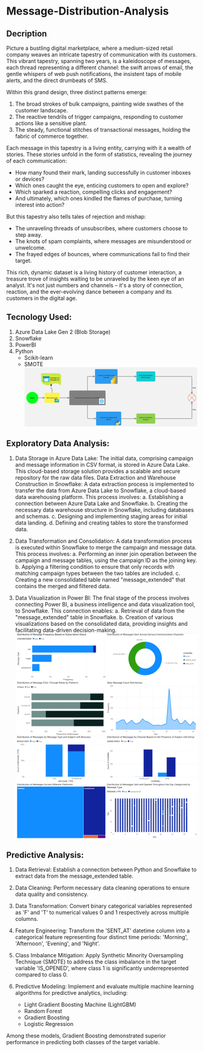 # Message-Distribution-Analysis

## Decription

Picture a bustling digital marketplace, where a medium-sized retail company weaves an intricate tapestry of communication with its customers. This vibrant tapestry, spanning two years, is a kaleidoscope of messages, each thread representing a different channel: the swift arrows of email, the gentle whispers of web push notifications, the insistent taps of mobile alerts, and the direct drumbeats of SMS.

Within this grand design, three distinct patterns emerge:

1. The broad strokes of bulk campaigns, painting wide swathes of the customer landscape.
2. The reactive tendrils of trigger campaigns, responding to customer actions like a sensitive plant.
3. The steady, functional stitches of transactional messages, holding the fabric of commerce together.

Each message in this tapestry is a living entity, carrying with it a wealth of stories. These stories unfold in the form of statistics, revealing the journey of each communication:

- How many found their mark, landing successfully in customer inboxes or devices?
- Which ones caught the eye, enticing customers to open and explore?
- Which sparked a reaction, compelling clicks and engagement?
- And ultimately, which ones kindled the flames of purchase, turning interest into action?

But this tapestry also tells tales of rejection and mishap:

- The unraveling threads of unsubscribes, where customers choose to step away.
- The knots of spam complaints, where messages are misunderstood or unwelcome.
- The frayed edges of bounces, where communications fail to find their target.

This rich, dynamic dataset is a living history of customer interaction, a treasure trove of insights waiting to be unraveled by the keen eye of an analyst. It's not just numbers and channels – it's a story of connection, reaction, and the ever-evolving dance between a company and its customers in the digital age.

## Tecnology Used:

1. Azure Data Lake Gen 2 (Blob Storage)
2. Snowflake
3. PowerBI
4. Python
    - Scikit-learn
    - SMOTE
![alt text](Flowchart_Messages.jpg)

## Exploratory Data Analysis:

1. Data Storage in Azure Data Lake:
The initial data, comprising campaign and message information in CSV format, is stored in Azure Data Lake. This cloud-based storage solution provides a scalable and secure repository for the raw data files.
Data Extraction and Warehouse Construction in Snowflake:
A data extraction process is implemented to transfer the data from Azure Data Lake to Snowflake, a cloud-based data warehousing platform. This process involves:
    a. Establishing a connection between Azure Data Lake and Snowflake.
    b. Creating the necessary data warehouse structure in Snowflake, including databases and schemas.
    c. Designing and implementing staging areas for initial data landing.
    d. Defining and creating tables to store the transformed data.
2. Data Transformation and Consolidation:
A data transformation process is executed within Snowflake to merge the campaign and message data. This process involves:
    a. Performing an inner join operation between the campaign and message tables, using the campaign ID as the joining key.
    b. Applying a filtering condition to ensure that only records with matching campaign types between the two tables are included.
    c. Creating a new consolidated table named "message_extended" that contains the merged and filtered data.

3. Data Visualization in Power BI:
The final stage of the process involves connecting Power BI, a business intelligence and data visualization tool, to Snowflake. This connection enables:
    a. Retrieval of data from the "message_extended" table in Snowflake.
    b. Creation of various visualizations based on the consolidated data, providing insights and facilitating data-driven decision-making.
![alt text](dashboard1.png)
![alt text](dashboard2.png)

## Predictive Analysis:
1. Data Retrieval: 
Establish a connection between Python and Snowflake to extract data from the message_extended table.

2. Data Cleaning:
Perform necessary data cleaning operations to ensure data quality and consistency.

3. Data Transformation:
Convert binary categorical variables represented as 'F' and 'T' to numerical values 0 and 1 respectively across multiple columns.

4. Feature Engineering:
Transform the 'SENT_AT' datetime column into a categorical feature representing four distinct time periods: 'Morning', 'Afternoon', 'Evening', and 'Night'.

5. Class Imbalance Mitigation:
Apply Synthetic Minority Oversampling Technique (SMOTE) to address the class imbalance in the target variable 'IS_OPENED', where class 1 is significantly underrepresented compared to class 0.

6. Predictive Modeling:
Implement and evaluate multiple machine learning algorithms for predictive analytics, including:

    - Light Gradient Boosting Machine (LightGBM)
    - Random Forest
    - Gradient Boosting
    - Logistic Regression

Among these models, Gradient Boosting demonstrated superior performance in predicting both classes of the target variable.